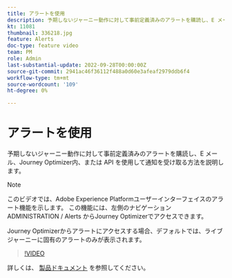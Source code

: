 ```yaml
---
title: アラートを使用
description: 予期しないジャーニー動作に対して事前定義済みのアラートを購読し、E メール、Journey Optimizer内、または API を使用して通知を受け取る方法を説明します。
kt: 11081
thumbnail: 336218.jpg
feature: Alerts
doc-type: feature video
team: PM
role: Admin
last-substantial-update: 2022-09-28T00:00:00Z
source-git-commit: 2941ac46f36112f488a0d60e3afeaf2979ddb6f4
workflow-type: tm+mt
source-wordcount: '109'
ht-degree: 0%

---
```



# アラートを使用

予期しないジャーニー動作に対して事前定義済みのアラートを購読し、E メール、Journey Optimizer内、または API を使用して通知を受け取る方法を説明します。

>[!NOTE]
>
>このビデオでは、Adobe Experience Platformユーザーインターフェイスのアラート機能を示します。 この機能には、左側のナビゲーション ADMINISTRATION / Alerts からJourney Optimizerでアクセスできます。
>
>
>Journey Optimizerからアラートにアクセスする場合、デフォルトでは、ライブジャーニーに固有のアラートのみが表示されます。

>[!VIDEO](https://video.tv.adobe.com/v/336218?quality=12)

詳しくは、 [製品ドキュメント](https://experienceleague.adobe.com/docs/journey-optimizer/using/reporting/alerts.html?lang=en) を参照してください。
